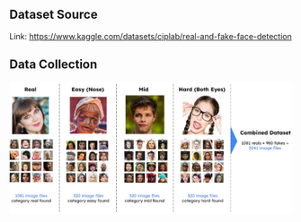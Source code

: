 ## Dataset Source
Link: https://www.kaggle.com/datasets/ciplab/real-and-fake-face-detection

## Data Collection
![Data Collection Stage](data_collection.jpg)
